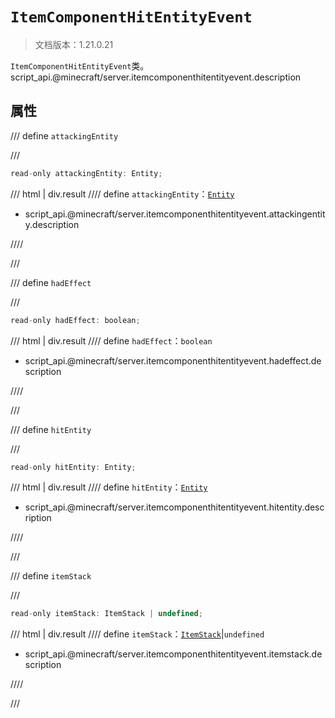 # `ItemComponentHitEntityEvent`

> 文档版本：1.21.0.21

`ItemComponentHitEntityEvent`类。script_api.@minecraft/server.itemcomponenthitentityevent.description

## 属性

/// define
`attackingEntity`


///

```js
read-only attackingEntity: Entity;
```

/// html | div.result
//// define
`attackingEntity`：[`Entity`](./entity.md)

- script_api.@minecraft/server.itemcomponenthitentityevent.attackingentity.description


////

///


/// define
`hadEffect`


///

```js
read-only hadEffect: boolean;
```

/// html | div.result
//// define
`hadEffect`：`boolean`

- script_api.@minecraft/server.itemcomponenthitentityevent.hadeffect.description


////

///


/// define
`hitEntity`


///

```js
read-only hitEntity: Entity;
```

/// html | div.result
//// define
`hitEntity`：[`Entity`](./entity.md)

- script_api.@minecraft/server.itemcomponenthitentityevent.hitentity.description


////

///


/// define
`itemStack`


///

```js
read-only itemStack: ItemStack | undefined;
```

/// html | div.result
//// define
`itemStack`：[`ItemStack`](./itemstack.md)|`undefined`

- script_api.@minecraft/server.itemcomponenthitentityevent.itemstack.description


////

///


